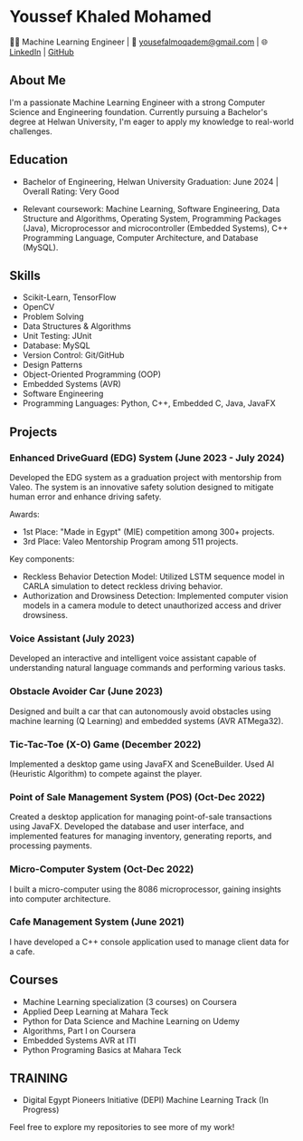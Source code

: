 
# Youssef Khaled Mohamed

👨‍💻 Machine Learning Engineer | 📧 yousefalmoqadem@gmail.com | 🌐 [LinkedIn](https://www.linkedin.com/in/youssef-khaled-m/) | [GitHub](https://github.com/Youssef-KhaledMo)

## About Me

I'm a passionate Machine Learning Engineer with a strong Computer Science and Engineering foundation. Currently pursuing a Bachelor's degree at Helwan University, I'm eager to apply my knowledge to real-world challenges.

## Education

- Bachelor of Engineering, Helwan University
Graduation: June 2024 | Overall Rating: Very Good

- Relevant coursework: Machine Learning, Software Engineering, Data Structure and Algorithms, Operating System, Programming Packages (Java), Microprocessor and microcontroller (Embedded Systems), C++ Programming Language, Computer Architecture, and Database (MySQL).

## Skills

-	Scikit-Learn, TensorFlow
-	OpenCV
-	Problem Solving
-	Data Structures & Algorithms
-	Unit Testing: JUnit
-	Database: MySQL
-	Version Control: Git/GitHub
-	Design Patterns
-	Object-Oriented Programming (OOP)
-	Embedded Systems (AVR)
-	Software Engineering
-	Programming Languages: Python, C++, Embedded C, Java, JavaFX 

## Projects
### Enhanced DriveGuard (EDG) System (June 2023 - July 2024)
Developed the EDG system as a graduation project with mentorship from Valeo. The system is an innovative safety solution designed to mitigate human error and enhance driving safety.

Awards:
-	1st Place: "Made in Egypt" (MIE) competition among 300+ projects.
-	3rd Place: Valeo Mentorship Program among 511 projects.

Key components:
-	Reckless Behavior Detection Model: Utilized LSTM sequence model in CARLA simulation to detect reckless driving behavior.
-	Authorization and Drowsiness Detection: Implemented computer vision models in a camera module to detect unauthorized access and driver drowsiness.


### Voice Assistant (July 2023)

Developed an interactive and intelligent voice assistant capable of understanding natural language commands and performing various tasks.

### Obstacle Avoider Car (June 2023)

Designed and built a car that can autonomously avoid obstacles using machine learning (Q Learning) and embedded systems (AVR ATMega32).

### Tic-Tac-Toe (X-O) Game (December 2022)

Implemented a desktop game using JavaFX and SceneBuilder. Used AI (Heuristic Algorithm) to compete against the player.

### Point of Sale Management System (POS) (Oct-Dec 2022)

Created a desktop application for managing point-of-sale transactions using JavaFX. Developed the database and user interface, and implemented features for managing inventory, generating reports, and processing payments.

### Micro-Computer System (Oct-Dec 2022)

I built a micro-computer using the 8086 microprocessor, gaining insights into computer architecture.

### Cafe Management System (June 2021)

I have developed a C++ console application used to manage client data for a cafe.

## Courses
-	Machine Learning specialization (3 courses) on Coursera
-	Applied Deep Learning at Mahara Teck
-	Python for Data Science and Machine Learning on Udemy
-	Algorithms, Part I on Coursera
-	Embedded Systems AVR at ITI
-	Python Programing Basics at Mahara Teck

## TRAINING
-	Digital Egypt Pioneers Initiative (DEPI) Machine Learning Track (In Progress)


Feel free to explore my repositories to see more of my work!

<!--
**Youssef-KhaledMo/Youssef-KhaledMo** is a ✨ _special_ ✨ repository because its `README.md` (this file) appears on your GitHub profile.

Here are some ideas to get you started:

- 🔭 I’m currently working on ...
- 🌱 I’m currently learning ...
- 👯 I’m looking to collaborate on ...
- 🤔 I’m looking for help with ...
- 💬 Ask me about ...
- 📫 How to reach me: ...
- 😄 Pronouns: ...
- ⚡ Fun fact: ...
-->
